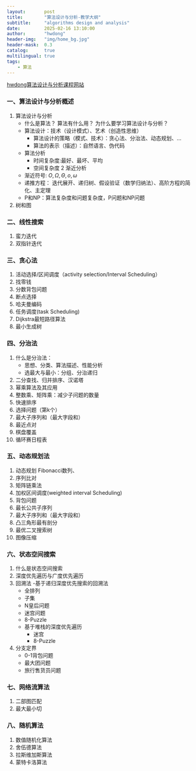 ```yaml
---
layout:       post
title:        "算法设计与分析-教学大纲"
subtitle:     "algorithms design and analysis"
date:         2025-02-16 13:10:00
author:       "hwdong"
header-img:   "img/home_bg.jpg"
header-mask:  0.3
catalog:      true
multilingual: true
tags:
    - 算法
---
```


[hwdong算法设计与分析课程网站](https://github.com/hwdong-net/DAA.git)

### 一、算法设计与分析概述
1. 算法设计与分析
    -  什么是算法？ 算法有什么用？ 为什么要学习算法设计与分析？
    -  算法设计：技术（设计模式）、艺术（创造性思维）
         - 算法设计的策略（模式、技术）：贪心法、分治法、动态规划、...       
         - 算法的表示（描述）：自然语言、伪代码
    - 算法分析
        - 时间复杂度:最好、最坏、平均  
        - 空间复杂度
2 渐近分析 
     - 渐近符号: $O,\Omega,\Theta,o,\omega$
     - 递推方程： 迭代展开、递归树、假设验证（数学归纳法）、高阶方程的简化、主定理 
     - P和NP：算法复杂度和问题复杂度，P问题和NP问题   
3. 树和图

### 二、线性搜索
1. 蛮力迭代
2. 双指针迭代

### 三、贪心法
1. 活动选择/区间调度（activity selection/Interval Scheduling）
2. 找零钱
3. 分数背包问题
4. 断点选择
5. 哈夫曼编码
6. 任务调度(task Scheduling)
7. Dijkstra最短路径算法
8. 最小生成树

### 四、分治法
1. 什么是分治法：
    - 思想、分类、算法描述、性能分析
    - 选最大与最小：分组、分治递归 
2. 二分查找、归并排序、汉诺塔
3. 幂乘算法及其应用
4. 整数乘、矩阵乘：减少子问题的数量
5. 快速排序
6. 选择问题（第k个）
7. 最大子序列和（最大字段和）
8. 最近点对
9. 棋盘覆盖
10. 循环赛日程表

### 五、动态规划法
1. 动态规划
   Fibonacci数列、
2. 序列比对
4. 矩阵链乘法
5. 加权区间调度(weighted interval Scheduling)
6. 背包问题
7. 最长公共子序列
8. 最大子序列和（最大字段和）
9. 凸三角形最有剖分
10. 最优二叉搜索树
11. 图像压缩


### 六、状态空间搜索
1. 什么是状态空间搜索
2. 深度优先遍历与广度优先遍历
3. 回溯法
   -基于递归深度优先搜索的回溯法
      - 全排列
      - 子集
      - N皇后问题
      - 迷宫问题
      - 8-Puzzle
   - 基于堆栈的深度优先遍历
      - 迷宫
      -  8-Puzzle
5. 分支定界
   - 0-1背包问题
   - 最大团问题
   - 旅行售货员问题

### 七、网络流算法
1. 二部图匹配
2. 最大最小切

### 八、随机算法
1. 数值随机化算法
2. 舍伍德算法
3. 拉斯维加斯算法
4. 蒙特卡洛算法
